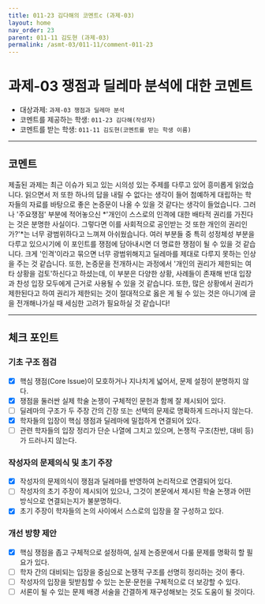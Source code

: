 ```yaml
---
title: 011-23 김다해의 코멘트c (과제-03) 
layout: home
nav_order: 23
parent: 011-11 김도현 (과제-03)
permalink: /asmt-03/011-11/comment-011-23
---
```


# 과제-03 쟁점과 딜레마 분석에 대한 코멘트

- 대상과제: `과제-03 쟁점과 딜레마 분석`
- 코멘트를 제공하는 학생: `011-23 김다해(작성자)` 
- 코멘트를 받는 학생: `011-11 김도현(코멘트를 받는 학생 이름)` 

---

## 코멘트

제출된 과제는 최근 이슈가 되고 있는 시의성 있는 주제를 다루고 있어 흥미롭게 읽었습니다. 읽으면서 저 또한 하나의 답을 내릴 수 없다는 생각이 들어 첨예하게 대립하는 학자들의 자료를 바탕으로 좋은 논증문이 나올 수 있을 것 같다는 생각이 들었습니다. 그러나 '주요쟁점' 부분에 적어놓으신 *'개인이 스스로의 인격에 대한 배타적 권리를 가진다는 것은 분명한 사실이다. 그렇다면 이를 사회적으로 공인받는 것 또한 개인의 권리인가?'*는 너무 광범위하다고 느껴져 아쉬웠습니다. 여러 부분들 중 특히 성정체성 부분을 다루고 있으시기에 이 포인트를 쟁점에 담아내시면 더 명료한 쟁점이 될 수 있을 것 같습니다. 크게 '인격'이라고 묶으면 너무 광범위해지고 딜레마를 제대로 다루지 못하는 인상을 주는 것 같습니다. 또한, 논증문을 전개하시는 과정에서 '개인의 권리가 제한되는 여타 상황을 검토'하신다고 하셨는데, 이 부분은 다양한 상황, 사례들이 존재해 반대 입장과 찬성 입장 모두에게 근거로 사용될 수 있을 것 같습니다. 또한, 많은 상황에서 권리가 제한된다고 하여 권리가 제한되는 것이 절대적으로 옳은 게 될 수 있는 것은 아니기에 글을 전개해나가실 때 세심한 고려가 필요하실 것 같습니다!

---

## 체크 포인트

### **기초 구조 점검**
- [x] 핵심 쟁점(Core Issue)이 모호하거나 지나치게 넓어서, 문제 설정이 분명하지 않다.
- [x] 쟁점을 둘러싼 실제 학술 논쟁이 구체적인 문헌과 함께 잘 제시되어 있다.
- [ ] 딜레마의 구조가 두 주장 간의 긴장 또는 선택의 문제로 명확하게 드러나지 않는다.
- [x] 학자들의 입장이 핵심 쟁점과 딜레마에 밀접하게 연결되어 있다.
- [ ] 관련 학자들의 입장 정리가 단순 나열에 그치고 있으며, 논쟁적 구조(찬반, 대비 등)가 드러나지 않는다.

### **작성자의 문제의식 및 초기 주장**
- [x] 작성자의 문제의식이 쟁점과 딜레마를 반영하여 논리적으로 연결되어 있다.
- [ ] 작성자의 초기 주장이 제시되어 있으나, 그것이 본문에서 제시된 학술 논쟁과 어떤 방식으로 연결되는지가 불분명하다.
- [x] 초기 주장이 학자들의 논의 사이에서 스스로의 입장을 잘 구성하고 있다.

### **개선 방향 제안**
- [x] 핵심 쟁점을 좁고 구체적으로 설정하여, 실제 논증문에서 다룰 문제를 명확히 할 필요가 있다.
- [ ] 학자 간의 대비되는 입장을 중심으로 논쟁적 구조를 선명히 정리하는 것이 좋다.
- [ ] 작성자의 입장을 뒷받침할 수 있는 논문·문헌을 구체적으로 더 보강할 수 있다.
- [ ] 서론이 될 수 있는 문제 배경 서술을 간결하게 재구성해보는 것도 도움이 될 것이다.
